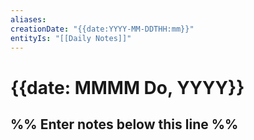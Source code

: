 ```yaml
---
aliases:
creationDate: "{{date:YYYY-MM-DDTHH:mm}}"
entityIs: "[[Daily Notes]]"
---
```

# {{date: MMMM Do, YYYY}}
%% Enter notes below this line %%
-
